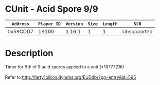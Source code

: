 # CUnit - Acid Spore 9/9

| `Address` | `Player ID` | `Version` | `Size` | `Length` | `SCR` |
| ---------- | ----------- | --------- | ------ | -------- | ---- |
| 0x59CDD7 | 19100 | 1.16.1 | 1 | 1 | Unsupported |

# Description

Timer for 9th of 9 acid spores applied to a unit (*16777216)<br><br>Refer to http://farty1billion.dyndns.org/EUDdb/?pg=entry&id=595